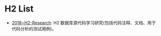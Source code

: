 # H2 List

- [2018~H2-Research](https://github.com/codefollower/H2-Research): H2 数据库源代码学习研究(包括代码注释、文档、用于代码分析的测试用例)。
